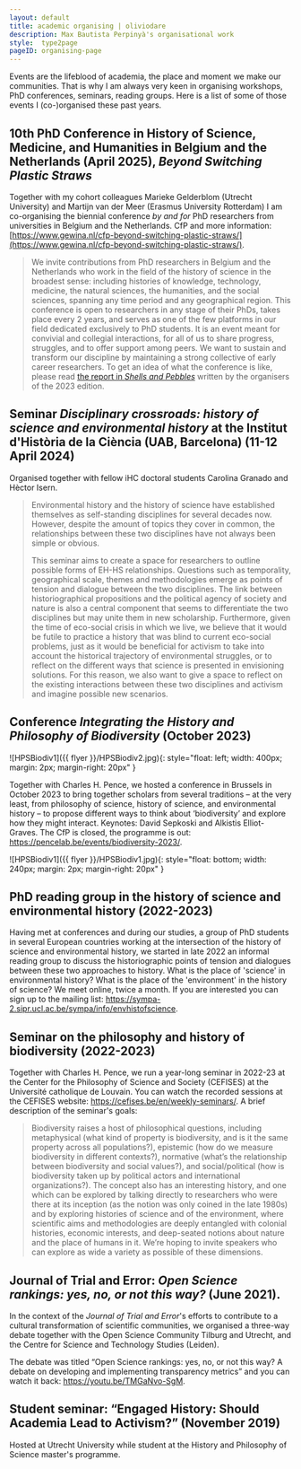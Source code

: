 ```yaml
---
layout: default
title: academic organising | oliviodare
description: Max Bautista Perpinyà's organisational work
style:  type2page
pageID: organising-page
---
```


Events are the lifeblood of academia, the place and moment we make our communities. That is why I am always very keen in organising workshops, PhD conferences, seminars, reading groups. Here is a list of some of those events I (co-)organised these past years.

## 10th PhD Conference in History of Science, Medicine, and Humanities in Belgium and the Netherlands (April 2025), _Beyond Switching Plastic Straws_
Together with my cohort colleagues
Marieke Gelderblom (Utrecht University) and Martijn van der Meer (Erasmus University Rotterdam) I am co-organising the biennial conference _by and for_ PhD researchers from universities in Belgium and the Netherlands. CfP and more information: [https://www.gewina.nl/cfp-beyond-switching-plastic-straws/](https://www.gewina.nl/cfp-beyond-switching-plastic-straws/).

> We invite contributions from PhD researchers in Belgium and the Netherlands who work in the field of the history of science in the broadest sense: including histories of knowledge, technology, medicine, the natural sciences, the humanities, and the social sciences, spanning any time period and any geographical region. This conference is open to researchers in any stage of their PhDs, takes place every 2 years, and serves as one of the few platforms in our field dedicated exclusively to PhD students. It is an event meant for convivial and collegial interactions, for all of us to share progress, struggles, and to offer support among peers. We want to sustain and transform our discipline by maintaining a strong collective of early career researchers. To get an idea of what the conference is like, please read [the report in _Shells and Pebbles_](https://www.shellsandpebbles.com/2023/09/29/echoes-of-the-convent-report-of-the-9th-history-of-science-and-humanities-phd-conference-2023/) written by the organisers of the 2023 edition.


## Seminar *Disciplinary crossroads: history of science and environmental history* at the Institut d'Història de la Ciència (UAB, Barcelona) (11-12 April 2024)
Organised together with fellow iHC doctoral students Carolina Granado and Hèctor Isern. 

> Environmental history and the history of science have established themselves as self-standing disciplines for several decades now. However, despite the amount of topics they cover in common, the relationships between these two disciplines have not always been simple or obvious.
> 
> This seminar aims to create a space for researchers to outline possible forms of EH-HS relationships. Questions such as temporality, geographical scale, themes and methodologies emerge as points of tension and dialogue between the two disciplines. The link between historiographical propositions and the political agency of society and nature is also a central component that seems to differentiate the two disciplines but may unite them in new scholarship. Furthermore, given the time of eco-social crisis in which we live, we believe that it would be futile to practice a history that was blind to current eco-social problems, just as it would be beneficial for activism to take into account the historical trajectory of environmental struggles, or to reflect on the different ways that science is presented in envisioning solutions. For this reason, we also want to give a space to reflect on the existing interactions between these two disciplines and activism and imagine possible new scenarios.


## Conference *Integrating the History and Philosophy of Biodiversity* (October 2023)
![HPSBiodiv1]({{ flyer }}/HPSBiodiv2.jpg){: style="float: left; width: 400px; margin: 2px; margin-right: 20px" }

Together with Charles H. Pence, we  hosted a conference in Brussels in October 2023 to bring together scholars from several traditions – at the very least, from philosophy of science, history of science, and environmental history – to propose different ways to think about ‘biodiversity’ and explore how they might interact. Keynotes: David Sepkoski and Alkistis Elliot-Graves. The CfP is closed, the programme is out: <a class="dont-break-out" href="https://pencelab.be/events/biodiversity-2023/" target="_blank">https://pencelab.be/events/biodiversity-2023/</a>.

![HPSBiodiv1]({{ flyer }}/HPSBiodiv1.jpg){: style="float: bottom; width: 240px; margin: 2px; margin-right: 20px" }

## PhD reading group in the history of science and environmental history (2022-2023)
Having met at conferences and during our studies, a group of PhD students in several European countries working at the intersection of the history of science and environmental history, we started in late 2022 an informal reading group to discuss the historiographic points of tension and dialogues between these two approaches to history. What is the place of 'science' in environmental history? What is the place of the 'environment' in the history of science? We meet online, twice a month. If you are interested you can sign up to the mailing list: <a class="dont-break-out" href="https://sympa-2.sipr.ucl.ac.be/sympa/info/envhistofscience" target="_blank">https://sympa-2.sipr.ucl.ac.be/sympa/info/envhistofscience</a>.


## Seminar on the philosophy and history of biodiversity (2022-2023)
Together with Charles H. Pence, we run a year-long seminar in 2022-23 at the Center for the Philosophy of Science and Society (CEFISES) at the Université catholique de Louvain. You can watch the recorded sessions at the CEFISES website: <a class="dont-break-out" href="https://cefises.be/en/seminar-topic-archive/#conservation-biodiversity" target="_blank">https://cefises.be/en/weekly-seminars/</a>. A brief description of the seminar's goals: 

> Biodiversity raises a host of philosophical questions, including metaphysical (what kind of property is biodiversity, and is it the same property across all populations?), epistemic (how do we measure biodiversity in different contexts?), normative (what’s the relationship between biodiversity and social values?), and social/political (how is biodiversity taken up by political actors and international organizations?). The concept also has an interesting history, and one which can be explored by talking directly to researchers who were there at its inception (as the notion was only coined in the late 1980s) and by exploring histories of science and of the environment, where scientific aims and methodologies are deeply entangled with colonial histories, economic interests, and deep-seated notions about nature and the place of humans in it. We’re hoping to invite speakers who can explore as wide a variety as possible of these dimensions.



## Journal of Trial and Error: *Open Science rankings: yes, no, or not this way?* (June 2021).   
In the context of the *Journal of Trial and Error*'s efforts to contribute to a cultural transformation of scientific communities, we organised a three-way debate together with the Open Science Community Tilburg and Utrecht, and the Centre for Science and Technology Studies (Leiden). 

The debate was titled “Open Science rankings: yes, no, or not this way? A debate on developing and implementing transparency metrics” and you can watch it back: <a class="dont-break-out" href="https://youtu.be/TMGaNvo-SgM" target="_blank">https://youtu.be/TMGaNvo-SgM</a>.

## Student seminar: “Engaged History: Should Academia Lead to Activism?” (November 2019) 
Hosted at Utrecht University while student at the History and Philosophy of Science master's programme.
